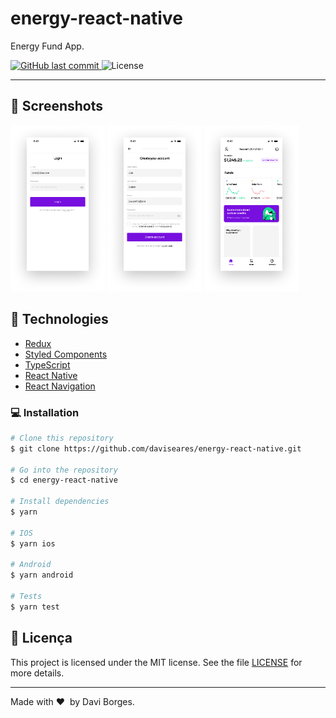 # energy-react-native

<p align="left">Energy Fund App.</p>

<p align="left">
  <a href="https://github.com/daviseares/energy-react-native/commits/master">
    <img alt="GitHub last commit" src="https://img.shields.io/github/last-commit/daviseares/energy-react-native">
  </a>

  <img alt="License" src="https://img.shields.io/badge/license-MIT-brightgreen">
</p>

<hr/>

## 📱 Screenshots

<p align="left">
  <img alt="login" src=".github/login.png" width="30%">
  <img alt="signup" src=".github/signup.png" width="30%">
  <img alt="home" src=".github/home.png" width="30%">
</p>

## 🚀 Technologies

- [Redux](https://redux.js.org/)
- [Styled Components](https://www.typescriptlang.org/)
- [TypeScript](https://www.typescriptlang.org/)
- [React Native](https://facebook.github.io/react-native/)
- [React Navigation](https://reactnavigation.org/)


### 💻 Installation

```bash
# Clone this repository
$ git clone https://github.com/daviseares/energy-react-native.git

# Go into the repository
$ cd energy-react-native

# Install dependencies
$ yarn

# IOS
$ yarn ios

# Android
$ yarn android

# Tests
$ yarn test

```
## :memo: Licença


This project is licensed under the MIT license. See the file [LICENSE](LICENSE) for more details.

---

Made with ♥ &nbsp;by Davi Borges.
